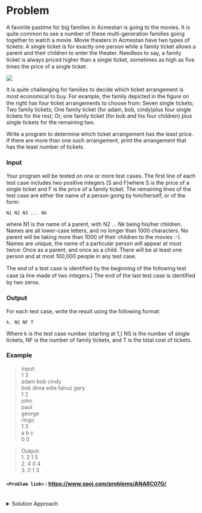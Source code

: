 # Problem
A favorite pastime for big families in Acmestan is going to the movies. It is quite common to see a number of these multi-generation families going together to watch a movie. Movie theaters in Acmestan have two types of tickets: A single ticket is for exactly one person while a family ticket allows a parent and their children to enter the theater.  Needless to say, a family ticket is always priced higher than a single ticket, sometimes as high as ﬁve times the price of a single ticket.

![](https://i.ibb.co/L09yg0C/phidias.png)

It is quite challenging for families to decide which ticket arrangement is most economical to buy. For example, the family depicted in the ﬁgure on the right has four ticket arrangements to choose from: Seven single tickets; Two family tickets; One family ticket (for adam, bob, cindy)plus four single tickets for the rest; Or, one family ticket (for bob and his four children) plus single tickets for the remaining two.

Write a program to determine which ticket arrangement has the least price. If there are more than one such arrangement, print the arrangement that has the least number of tickets.

### Input
Your program will be tested on one or more test cases. The ﬁrst line of each test case includes two positive integers (S and F)where S is the price of a single ticket and F is the price of a family ticket. The remaining lines of the test case are either the name of a person going by him/herself, or of the form:

    N1 N2 N3 ... Nk

where N1 is the name of a parent, with N2 ... Nk being his/her children. Names are all lower-case letters, and no longer than 1000 characters. No parent will be taking more than 1000 of their children to the movies :-). Names are unique, the name of a particular person will appear at most twice: Once as a parent, and once as a child. There will be at least one person and at most 100,000 people in any test case.

The end of a test case is identiﬁed by the beginning of the following test case (a line made of two integers.) The end of the last test case is identiﬁed by two zeros.

### Output
For each test case, write the result using the following format:

    k. NS NF T

Where k is the test case number (starting at 1,) NS is the number of single tickets, NF is the number of family tickets, and T is the total cost of tickets.

### Example
>Input:<br/>
1 3<br/>
adam bob cindy<br/>
bob dima edie fairuz gary<br/>
1 2<br/>
john<br/>
paul<br/>
george<br/>
ringo<br/>
1 3<br/>
a b c<br/>
0 0<br/>

>Output:<br/>
1\. 2 1 5<br/>
2\. 4 0 4<br/>
3\. 0 1 3<br/>

#### `<Problem link>` : <https://www.spoj.com/problems/ANARC07G/>
<br/>
<details>
  <summary>Solution Approach</summary>
  
  ######
  
   
  
  ### References
  
  ><br/>
  
</details>

